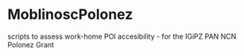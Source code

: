 # MoblinoscPolonez
scripts to assess work-home POI accesibility - for the IGiPZ PAN NCN Polonez Grant
